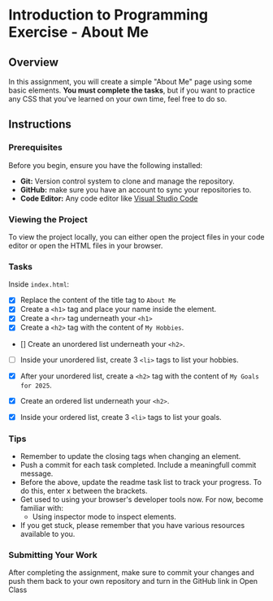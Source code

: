 # Introduction to Programming Exercise - About Me

## Overview
In this assignment, you will create a simple "About Me" page using some basic elements. **You must complete the tasks**, but if you want to practice any CSS that you've learned on your own time, feel free to do so.

## Instructions

### Prerequisites

Before you begin, ensure you have the following installed:

- **Git:** Version control system to clone and manage the repository.
- **GitHub:** make sure you have an account to sync your repositories to.
- **Code Editor:** Any code editor like [Visual Studio Code](https://code.visualstudio.com/)

### Viewing the Project

To view the project locally, you can either open the project files in your code editor or open the HTML files in your browser.

### Tasks

Inside `index.html`:
- [x] Replace the content of the title tag to `About Me`
- [x] Create a `<h1>` tag and place your name inside the element.
- [x] Create a `<hr>` tag underneath your `<h1>`
- [x] Create a `<h2>` tag with the content of `My Hobbies`.
- [] Create an unordered list underneath your `<h2>`.
- [ ] Inside your unordered list, create 3 `<li>` tags to list your hobbies.
- [x] After your unordered list, create a `<h2>` tag with the content of `My Goals for 2025`.
- [x] Create an ordered list underneath your `<h2>`.
- [x] Inside your ordered list, create 3 `<li>` tags to list your goals.



### Tips
- Remember to update the closing tags when changing an element.
- Push a commit for each task completed. Include a meaningfull commit message.
- Before the above, update the readme task list to track your progress. To do this, enter x between the brackets.
- Get used to using your browser's developer tools now. For now, become familiar with: 
    - Using inspector mode to inspect elements.
- If you get stuck, please remember that you have various resources available to you.


### Submitting Your Work

After completing the assignment, make sure to commit your changes and push them back to your own repository and turn in the GitHub link in Open Class